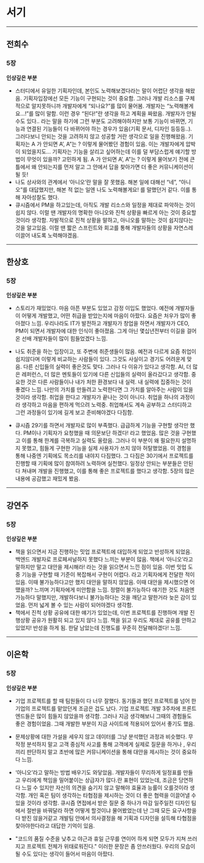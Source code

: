 # 서기

---

## 전희수

### 5장

**인상깊은 부분**

- 스터디에서 유일한 기획자인데, 본인도 노력해보겠다라는 말이 어렵단 생각을 해왔음. 기획자입장에선 모든 기능이 구현되는 것이 중요함. 그러나 개발 리소스를 구체적으로 알지못하니까 개발자에게 “되나요?”를 많이 물어봄. 개발자는 “노력해볼게요…!”를 많이 말함. 이런 경우 “된다!”란 생각을 하고 계획을 짜왔음. 개발자가 안될수도 있다.. 라는 말을 하기에 그런 부분도 고려해야하지만 보통 기능이 바뀌면, 기능과 연결된 기능들이 다 바뀌어야 하는 경우가 있음(기획 문서, 디자인 등등등..). 그러다보니 안되는 것을 고려하지 않고 성공할 거란 생각으로 일을 진행해왔음. 기획자는 A 가 안되면 A’, A”는 ? 이렇게 물어봤던 경험이 있음. 이는 개발자에게 압박이 되었을지도… 기획자는 기능을 살리고 싶어하는데 이를 덜 부담스럽게 얘기할 방법이 무엇이 있을까? 고민하게 됨. A 가 안되면 A’, A”는 ? 이렇게 물어보기 전에 큰 틀에서 왜 안되는지를 먼저 알고 그 안에서 답을 찾아가면 더 좋은 커뮤니케이션이 될 듯!
- 나도 상사와의 관계에서 ‘아니오’란 말을 잘 못했음. 해본 일에 대해선 “네”, “아니오”를 대답했지만, 해본 적 없는 일엔 나도 노력해볼게요! 를 말했던거 같다. 이를 통해 자아성찰도 했다.
- 큐시즘에서 PM을 하고있는데, 아직도 개발 리소스와 일정을 제대로 파악하는 것이 쉽지 않다. 이럴 땐 개발자의 명확한 아니오와 진척 상황을 빠르게 아는 것이 중요할 것이라 생각함. 자발적으로 진척 상황을 말하고, 아니오를 말하는 것이 쉽지않다는 것을 알고있음. 이럴 땐 짧은 스프린트와 회고를 통해 개발자들의 상황을 자연스레 이끌어 내도록 노력해야겠음.

---

## 한상호

### 5장

**인상깊은 부분**

- 스토리가 재밌었다. 마음 아픈 부분도 있었고 감정 이입도 했었다. 예전에 개발자들이 어떻게 개발했고, 어떤 취급을 받았는지에 마음이 아팠다. 요즘은 처우가 많이 좋아졌다 느낌. 우리나라도 IT가 발전하고 개발자가 창업을 하면서 개발자가 CEO, PM이 되면서 개발자에 대한 인식이 좋아졌음. 그게 아닌 몇십년전부터 이길을 걸어온 선배 개발자들이 많이 힘들었겠다 느낌.

- 나도 취준을 하는 입장이고, 또 주변에 취준생들이 많음. 예전과 다르게 요즘 취업이 쉽지않다며 이렇게 비교하는 사람들이 있다. 그것도 사실이고 경기도 어려운게 맞음. 다른 신입들의 실력이 좋은것도 맞다. 그러나 다 이유가 있다고 생각함. AI, 더 많은 레퍼런스, 더 많은 멘토들이 있기에 다른 신입들의 실력이 올라갔다고 생각함. 중요한 것은 다른 사람들이나 내가 처한 환경보다 내 실력. 내 실력에 집중하는 것이 좋겠다 느낌. 나만의 가치를 만들려고 노력한다면 그 가치를 알아주는 사람이 있을 것이라 생각함. 취업을 한다고 개발자가 끝나는 것이 아니다. 취업을 하나의 과정이라 생각하고 마음을 편하게 먹으려 노력중. 취업해서도 계속 공부하고 스터디하고 그런 과정들이 있기에 길게 보고 준비해야겠다 다짐함.

- 큐시즘 29기를 하면서 개발자로 많이 부족했다. 급급하게 기능을 구현할 생각만 했다. PM이나 기획자가 요청했을 때 의문보단 하겠다! 라고 했었음. 많은 것을 구현했고 이를 통해 한계를 극복하고 실력도 올랐음. 그러나 이 부분이 왜 필요한지 설명하지 못했고, 힘들게 구현한 기능을 실제 사용자가 쓰지 않아 허탈했었음. 이 경험을 통해 나중엔 기획에도 목소리를 내야지 다짐했다. 그 다짐은 30기에서 프로젝트를 진행할 때 기획에 많이 참여하려 노력하며 실천했다. 일정상 안되는 부분들은 안된다 쳐내며 개발을 진행했고, 이를 통해 좋은 프로젝트를 했다고 생각함. 5장의 많은 내용에 공감했고 재밌게 봤음.

---

## 강연주

### 5장

**인상깊은 부분**

- 책을 읽으면서 지금 진행하는 밋업 프로젝트에 대입하게 되었고 반성하게 되었음. 백엔드 개발자로 프로페셔널하지 못했다 느끼는 부분이 많음. 책에서 ‘아니오’라고 말하지만 말고 대안을 제시해라! 라는 것을 읽으면서 느낀 점이 있음. 이번 밋업 도중 기능을 구현할 때 기준이 복잡해서 구현이 어렵다. 라고 기획자에게 전달한 적이 있음. 이때 불가능하다고만 했지 대안을 말하지 않았음. 이때 대안을 제시했으면 어땠을까? 느끼며 기획자에게 미안함을 느낌. 정렬이 불가능하다 얘기한 것도 처음엔 가능하다 말했지만, 개발하다보니 불가능하다는 것을 깨닫고 말한거라 늦은 감이 있었음. 먼저 넓게 볼 수 있는 사람이 되어야겠다 생각함.
- 책에서 진척 상황 공유에 대한 얘기가 있었는데, 이번 프로젝트를 진행하며 개발 진행상황 공유가 원활히 되고 있지 않다 느낌. 책을 읽고 우리도 제대로 공유를 안하고 있었지! 반성을 하게 됨. 한달 남았는데 진행도를 꾸준히 전달해야겠다! 느낌.

---

## 이은학

### 5장

**인상깊은 부분**

- 기업 프로젝트를 할 때 팀원들이 다 너무 잘했다. 동기들과 했던 프로젝트를 넘어 한 기업의 프로젝트를 맡았던게 조금은 겁도 났다. 기업 프로젝트 개발 3주차에 프론트엔드들은 많이 힘들지 않았을까 생각함. 그러나 지금 생각해보니 그때의 경험들도 좋은 경험이었음. 그때 개발한 부분이 지금 사이트에 적용되어 있어서 좋기도 했음.

- 문제상황에 대한 가설을 세우지 않고 데이터를 그냥 분석했던 과정과 비슷했다. 무작정 분석하지 말고 고객 중심적 사고를 통해 고객에게 실제로 질문을 하거나 , 우리끼리 판단하지 말고 초반에 많은 커뮤니케이션을 통해 대안을 제시하는 것이 중요하다 느낌.

- ‘아니오’라고 말하는 방법 배우기도 와닿았음. 개발자들이 무리하게 일정표를 만들고 우리에게 책임을 밀어붙이는 상급자가 많다.란 표현이 있었는데, 조금은 당연하다 느낄 수 있지만 자신의 의견을 숨기지 않고 말해야 효율과 능률이 오를것이라 생각함. 개인 혹은 팀이 생각하는 타협점을 제시하는 것이 더 좋은 협력을 이끌어낼 수 있을 것이라 생각함. 큐시즘 면접에서 받은 질문 중 하나가 마감 일주일전 디자인 팀에서 절반을 바꿔달라 하면 어떻게 할것이냐 물어봤었는데 난 그때 모든 요구사항을 다 받진 않을거같고 개발팀 안에서 의사결정을 해 기획과 디자인을 설득해 타협점을 찾아야한다라고 대답한 기억이 있음.

- "코드의 품질 수준을 낮추고 야근과 휴일 근무를 연이어 하게 되면 모두가 지쳐 쓰러지고 프로젝트 전체가 위태로워진다." 이러한 문장은 좀 안쓰러웠다. 우리의 모습이 될 수도 있다는 생각이 들어서 마음이 아팠다.
